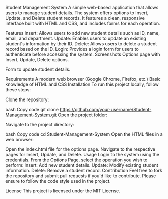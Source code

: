 Student Management System
A simple web-based application that allows users to manage student details. The system offers options to Insert, Update, and Delete student records. It features a clean, responsive interface built with HTML and CSS, and includes forms for each operation.

Features
Insert: Allows users to add new student details such as ID, name, email, and department.
Update: Enables users to update an existing student's information by their ID.
Delete: Allows users to delete a student record based on the ID.
Login: Provides a login form for users to authenticate before accessing the system.
Screenshots
Options page with Insert, Update, Delete options.

Form to update student details.

Requirements
A modern web browser (Google Chrome, Firefox, etc.)
Basic knowledge of HTML and CSS
Installation
To run this project locally, follow these steps:

Clone the repository:

bash
Copy code
git clone https://github.com/your-username/Student-Management-System.git
Open the project folder:

Navigate to the project directory:

bash
Copy code
cd Student-Management-System
Open the HTML files in a web browser:

Open the index.html file for the options page.
Navigate to the respective pages for Insert, Update, and Delete.
Usage
Login to the system using the credentials.
From the Options Page, select the operation you wish to perform:
Insert: Add new student details.
Update: Modify existing student information.
Delete: Remove a student record.
Contribution
Feel free to fork the repository and submit pull requests if you'd like to contribute. Please ensure to follow the code style used in the project.

License
This project is licensed under the MIT License.

